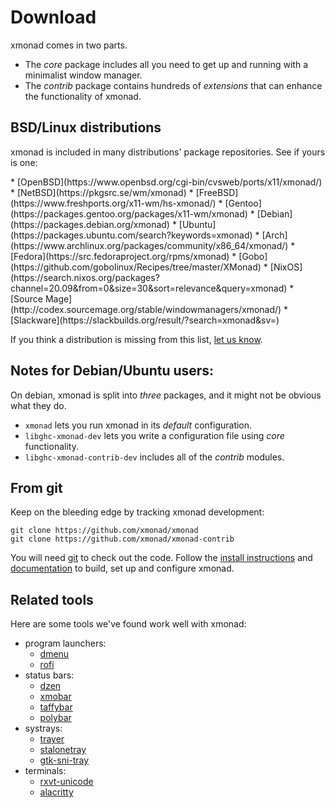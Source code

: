 ---
---

# Download

xmonad comes in two parts.

* The _core_ package includes all you need to get up and running with a minimalist window manager.
* The _contrib_ package contains hundreds of _extensions_ that can enhance the functionality of xmonad.

## BSD/Linux distributions

xmonad is included in many distributions' package repositories. See if yours is one:

<div class="list-col-4" markdown="1">
* [OpenBSD](https://www.openbsd.org/cgi-bin/cvsweb/ports/x11/xmonad/)
* [NetBSD](https://pkgsrc.se/wm/xmonad)
* [FreeBSD](https://www.freshports.org/x11-wm/hs-xmonad/)
* [Gentoo](https://packages.gentoo.org/packages/x11-wm/xmonad)
* [Debian](https://packages.debian.org/xmonad)
* [Ubuntu](https://packages.ubuntu.com/search?keywords=xmonad)
* [Arch](https://www.archlinux.org/packages/community/x86_64/xmonad/)
* [Fedora](https://src.fedoraproject.org/rpms/xmonad)
* [Gobo](https://github.com/gobolinux/Recipes/tree/master/XMonad)
* [NixOS](https://search.nixos.org/packages?channel=20.09&from=0&size=30&sort=relevance&query=xmonad)
* [Source Mage](http://codex.sourcemage.org/stable/windowmanagers/xmonad/)
* [Slackware](https://slackbuilds.org/result/?search=xmonad&sv=)
</div>

If you think a distribution is missing from this list, [let us know](https://github.com/xmonad/xmonad-web/issues).

## Notes for Debian/Ubuntu users:

On debian, xmonad is split into _three_ packages, and it might not be obvious what they do.

* `xmonad` lets you run xmonad in its _default_ configuration.
* `libghc-xmonad-dev` lets you write a configuration file using _core_ functionality.
* `libghc-xmonad-contrib-dev` includes all of the _contrib_ modules.

## From git

Keep on the bleeding edge by tracking xmonad development:

```
git clone https://github.com/xmonad/xmonad
git clone https://github.com/xmonad/xmonad-contrib
```

You will need [git](https://git-scm.com/) to check out the code.
Follow the [install instructions](INSTALL.md) and
[documentation](documentation.md) to build, set up and configure xmonad.

## Related tools

Here are some tools we've found work well with xmonad:

* program launchers:
  * [dmenu](https://tools.suckless.org/dmenu/)
  * [rofi](https://github.com/davatorium/rofi)
* status bars:
  * [dzen](https://robm.github.io/dzen/)
  * [xmobar](https://github.com/jaor/xmobar)
  * [taffybar](https://github.com/taffybar/taffybar)
  * [polybar](https://github.com/polybar/polybar)
* systrays:
  * [trayer](https://github.com/sargon/trayer-srg)
  * [stalonetray](https://kolbusa.github.io/stalonetray/)
  * [gtk-sni-tray](https://github.com/taffybar/gtk-sni-tray)
* terminals:
  * [rxvt-unicode](http://software.schmorp.de/pkg/rxvt-unicode.html)
  * [alacritty](https://github.com/alacritty/alacritty)
